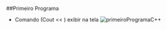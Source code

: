 
##Primeiro Programa 

- Comando (Cout << )  exibir na tela 
![primeiroProgramaC++](https://user-images.githubusercontent.com/101153757/223180177-52de9ac2-0adf-4246-8097-35a4a70fb169.PNG)
